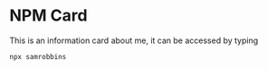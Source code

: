 # NPM Card

This is an information card about me, it can be accessed by typing

```sh
npx samrobbins
```
